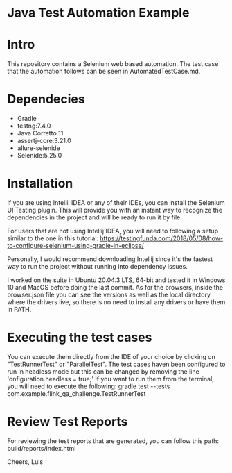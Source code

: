 # Java Test Automation Example

# Intro
  This repository contains a Selenium web based automation. The test case that the automation follows can be seen in AutomatedTestCase.md.
  
# Dependecies
- Gradle
- testng:7.4.0
- Java Corretto 11
- assertj-core:3.21.0
- allure-selenide
- Selenide:5.25.0

# Installation
If you are using Intellij IDEA or any of their IDEs, you can install the Selenium UI Testing plugin. This will provide you with an instant way to recognize the dependencies in the project and will be ready to run it by file.


For users that are not using Intellij IDEA, you will need to following a setup similar to the one in this tutorial: https://testingfunda.com/2018/05/08/how-to-configure-selenium-using-gradle-in-eclipse/

Personally, I would recommend downloading Intellij since it's the fastest way to run the project without running into dependency issues.

I worked on the suite in Ubuntu 20.04.3 LTS, 64-bit and tested it in Windows 10 and MacOS before doing the last commit. As for the browsers, inside the browser.json file you can see the versions as well as the local directory where the drivers live, so there is no need to install any drivers or have them in PATH.

# Executing the test cases

You can execute them directly from the IDE of your choice by clicking on "TestRunnerTest" or "ParallelTest". The test cases haven been configured to run in headless mode but this can be changed by removing the line 'onfiguration.headless = true;'
If you want to run them from the terminal, you will need to execute the following: gradle test --tests com.example.flink_qa_challenge.TestRunnerTest


# Review Test Reports
For reviewing the test reports that are generated, you can follow this path: build/reports/index.html


Cheers,
Luis
